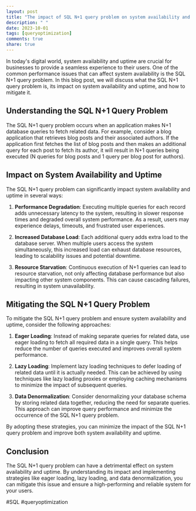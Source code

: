 ```yaml
---
layout: post
title: "The impact of SQL N+1 query problem on system availability and uptime"
description: " "
date: 2023-10-01
tags: [queryoptimization]
comments: true
share: true
---
```


In today's digital world, system availability and uptime are crucial for businesses to provide a seamless experience to their users. One of the common performance issues that can affect system availability is the SQL N+1 query problem. In this blog post, we will discuss what the SQL N+1 query problem is, its impact on system availability and uptime, and how to mitigate it.

## Understanding the SQL N+1 Query Problem
The SQL N+1 query problem occurs when an application makes N+1 database queries to fetch related data. For example, consider a blog application that retrieves blog posts and their associated authors. If the application first fetches the list of blog posts and then makes an additional query for each post to fetch its author, it will result in N+1 queries being executed (N queries for blog posts and 1 query per blog post for authors).

## Impact on System Availability and Uptime
The SQL N+1 query problem can significantly impact system availability and uptime in several ways:

1. **Performance Degradation**: Executing multiple queries for each record adds unnecessary latency to the system, resulting in slower response times and degraded overall system performance. As a result, users may experience delays, timeouts, and frustrated user experiences.

2. **Increased Database Load**: Each additional query adds extra load to the database server. When multiple users access the system simultaneously, this increased load can exhaust database resources, leading to scalability issues and potential downtime.

3. **Resource Starvation**: Continuous execution of N+1 queries can lead to resource starvation, not only affecting database performance but also impacting other system components. This can cause cascading failures, resulting in system unavailability.

## Mitigating the SQL N+1 Query Problem
To mitigate the SQL N+1 query problem and ensure system availability and uptime, consider the following approaches:

1. **Eager Loading**: Instead of making separate queries for related data, use eager loading to fetch all required data in a single query. This helps reduce the number of queries executed and improves overall system performance.

2. **Lazy Loading**: Implement lazy loading techniques to defer loading of related data until it is actually needed. This can be achieved by using techniques like lazy loading proxies or employing caching mechanisms to minimize the impact of subsequent queries.

3. **Data Denormalization**: Consider denormalizing your database schema by storing related data together, reducing the need for separate queries. This approach can improve query performance and minimize the occurrence of the SQL N+1 query problem.

By adopting these strategies, you can minimize the impact of the SQL N+1 query problem and improve both system availability and uptime.

## Conclusion
The SQL N+1 query problem can have a detrimental effect on system availability and uptime. By understanding its impact and implementing strategies like eager loading, lazy loading, and data denormalization, you can mitigate this issue and ensure a high-performing and reliable system for your users.

#SQL #queryoptimization